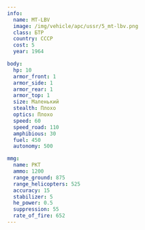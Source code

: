 ```yaml
---
info:
  name: MT-LBV
  image: /img/vehicle/apc/ussr/5_mt-lbv.png
  class: БТР
  country: СССР
  cost: 5
  year: 1964

body:
  hp: 10
  armor_front: 1
  armor_side: 1
  armor_rear: 1
  armor_top: 1
  size: Маленький
  stealth: Плохо
  optics: Плохо
  speed: 60
  speed_road: 110
  amphibious: 30
  fuel: 450
  autonomy: 500

mmg:
  name: PKT
  ammo: 1200
  range_ground: 875
  range_helicopters: 525
  accuracy: 15
  stabilizer: 5
  he_power: 0.5
  suppression: 55
  rate_of_fire: 652
---
```

